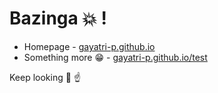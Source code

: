 # Bazinga :collision: !

- Homepage - [gayatri-p.github.io](https://gayatri-p.github.io)
- Something more :grin: - [gayatri-p.github.io/test](https://gayatri-p.github.io/test)

Keep looking :telescope: :point_up:
